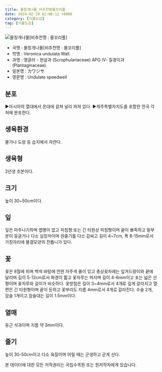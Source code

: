 ```yaml
---
title: 물칭개나물_비추천명물꼬리풀
date: 2024-02-20 02:06:12 +0800
category: [식물도감]
tag: [식물도감]
---
```




![물칭개나물[비추천명 : 물꼬리풀]](/fileUpload/plants/basic/Scrophulariaceae/Veronica/9762/1_th2.JPG)
- 국명 : 물칭개나물[비추천명 : 물꼬리풀]
- 학명 : Veronica undulata Wall.
- 과명 : 앵글러 - 현삼과 (Scrophulariaceae) APG Ⅳ- 질경이과 (Plantaginaceae)
- 일본명 : カワジサ
- 영문명 : Undulate speedwell


## 분포
▶아시아의 열대에서 온대에 걸쳐 널리 퍼져 있다. ▶제주특별자치도를 포함한 전국 각처에 분포한다.
## 생육환경
물가나 도랑 등 습지에서 자란다.
## 생육형
2년생 초본이다.
## 크기
높이 30~50cm이다.
## 잎
잎은 마주나기하며 엽병이 없고 피침형 또는 긴 타원상 피침형이며 끝이 뾰족하고 밑부분이 둥글거나 다소 심장저이며 원줄기를 다소 감싸고 길이 4~7cm, 폭 8-15mm로서 가장자리에 물결모양의 잔톱니가 있다.
## 꽃
꽃은 8월에 피며 백색 바탕에 연한 자주색 줄이 있고 총상꽃차례는 잎겨드랑이와 끝에 달리며 길이 5-12cm로서 화경이 짧고 꽃자루는 퍼지며 길이 4-6mm이고 포는 넓은 선형이며 꽃자루와 길이가 비슷하다. 꽃받침은 길이 3~4mm로서 4개로 깊게 갈라지고 열편은 긴 타원형이며 끝이 둔하고 꽃부리도 지름 4mm로서 4개로 갈라진다. 수술 2개, 암술 1개이고 암술대는 길이 1.5mm이다.
## 열매
둥근 삭과이며 지름 약 3mm이다.
## 줄기
높이 30-50cm이고 다소 육질이며 어릴 때는 군생하고 곧게 선다.






본 데이터에 대한 모든 저작권리는 국립수목원 또는 원저작자에게 있습니다.

